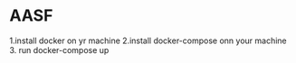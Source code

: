 # AASF

1.install docker on yr machine 
2.install docker-compose onn your machine
3. run docker-compose up
